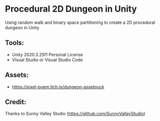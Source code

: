 # Procedural 2D Dungeon in Unity
Using random walk and binary space partitioning to create a 2D procedural dungeon in Unity

## Tools:
- Unity 2020.3.25f1 Personal License
- Visual Studio or Visual Studio Code

## Assets:
- https://pixel-poem.itch.io/dungeon-assetpuck

## Credit:
Thanks to Sunny Valley Studio (https://github.com/SunnyValleyStudio)
